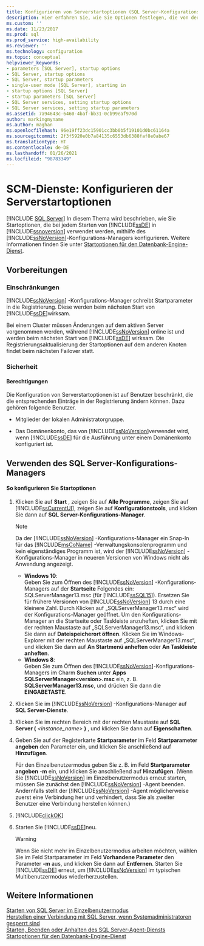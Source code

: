 ```yaml
---
title: Konfigurieren von Serverstartoptionen (SQL Server-Konfigurations-Manager) | Microsoft-Dokumentation
description: Hier erfahren Sie, wie Sie Optionen festlegen, die von der SQL Server-Datenbank-Engine beim Starten verwendet werden. Informationen zu Einschränkungen beim Vornehmen von Änderungen an Startparametern
ms.custom: ''
ms.date: 11/23/2017
ms.prod: sql
ms.prod_service: high-availability
ms.reviewer: ''
ms.technology: configuration
ms.topic: conceptual
helpviewer_keywords:
- parameters [SQL Server], startup options
- SQL Server, startup options
- SQL Server, startup parameters
- single-user mode [SQL Server], starting in
- startup options [SQL Server]
- startup parameters [SQL Server]
- SQL Server services, setting startup options
- SQL Server services, setting startup parameters
ms.assetid: 7a94643c-6460-4baf-bb31-0cb99eaf970d
author: markingmyname
ms.author: maghan
ms.openlocfilehash: 96e19ff23dc15901cc3bb0b5f19101d0bc61164a
ms.sourcegitcommit: 2f3f5920e0b7a84135c6553db6388faf8e0abe67
ms.translationtype: HT
ms.contentlocale: de-DE
ms.lasthandoff: 01/26/2021
ms.locfileid: "98783349"
---
```

# <a name="scm-services---configure-server-startup-options"></a>SCM-Dienste: Konfigurieren der Serverstartoptionen
 [!INCLUDE [SQL Server](../../includes/applies-to-version/sqlserver.md)]
  In diesem Thema wird beschrieben, wie Sie Startoptionen, die bei jedem Starten von [!INCLUDE[ssDE](../../includes/ssde-md.md)] in [!INCLUDE[ssnoversion](../../includes/ssnoversion-md.md)] verwendet werden, mithilfe des [!INCLUDE[ssNoVersion](../../includes/ssnoversion-md.md)]-Konfigurations-Managers konfigurieren. Weitere Informationen finden Sie unter [Startoptionen für den Datenbank-Engine-Dienst](../../database-engine/configure-windows/database-engine-service-startup-options.md).  
  
##  <a name="before-you-begin"></a><a name="BeforeYouBegin"></a> Vorbereitungen  
  
### <a name="limitations-and-restrictions"></a>Einschränkungen  
 [!INCLUDE[ssNoVersion](../../includes/ssnoversion-md.md)] -Konfigurations-Manager schreibt Startparameter in die Registrierung. Diese werden beim nächsten Start von [!INCLUDE[ssDE](../../includes/ssde-md.md)]wirksam.  
  
 Bei einem Cluster müssen Änderungen auf dem aktiven Server vorgenommen werden, während [!INCLUDE[ssNoVersion](../../includes/ssnoversion-md.md)] online ist und werden beim nächsten Start von [!INCLUDE[ssDE](../../includes/ssde-md.md)] wirksam. Die Registrierungsaktualisierung der Startoptionen auf dem anderen Knoten findet beim nächsten Failover statt.  
  
###  <a name="security"></a><a name="Security"></a> Sicherheit  
  
####  <a name="permissions"></a><a name="Permissions"></a> Berechtigungen  
 Die Konfiguration von Serverstartoptionen ist auf Benutzer beschränkt, die die entsprechenden Einträge in der Registrierung ändern können. Dazu gehören folgende Benutzer.  
  
-   Mitglieder der lokalen Administratorgruppe.  
  
-   Das Domänenkonto, das von [!INCLUDE[ssNoVersion](../../includes/ssnoversion-md.md)]verwendet wird, wenn [!INCLUDE[ssDE](../../includes/ssde-md.md)] für die Ausführung unter einem Domänenkonto konfiguriert ist.  
  
##  <a name="using-sql-server-configuration-manager"></a><a name="SSMSProcedure"></a> Verwenden des SQL Server-Konfigurations-Managers  
  
#### <a name="to-configure-startup-options"></a>So konfigurieren Sie Startoptionen  
  
1.  Klicken Sie auf **Start** , zeigen Sie auf **Alle Programme**, zeigen Sie auf [!INCLUDE[ssCurrentUI](../../includes/sscurrentui-md.md)], zeigen Sie auf **Konfigurationstools**, und klicken Sie dann auf **SQL Server-Konfigurations-Manager**.  
  
    > [!NOTE]  
    >  Da der [!INCLUDE[ssNoVersion](../../includes/ssnoversion-md.md)] -Konfigurations-Manager ein Snap-In für das [!INCLUDE[msCoName](../../includes/msconame-md.md)] -Verwaltungskonsolenprogramm und kein eigenständiges Programm ist, wird der [!INCLUDE[ssNoVersion](../../includes/ssnoversion-md.md)] -Konfigurations-Manager in neueren Versionen von Windows nicht als Anwendung angezeigt.  
    >   
    >  -   **Windows 10**:  
    >          Geben Sie zum Öffnen des [!INCLUDE[ssNoVersion](../../includes/ssnoversion-md.md)] -Konfigurations-Managers auf der **Startseite** Folgendes ein: SQLServerManager13.msc (für [!INCLUDE[ssSQL15](../../includes/sssql16-md.md)]). Ersetzen Sie für frühere Versionen von [!INCLUDE[ssNoVersion](../../includes/ssnoversion-md.md)] 13 durch eine kleinere Zahl. Durch Klicken auf „SQLServerManager13.msc“ wird der Konfigurations-Manager geöffnet. Um den Konfigurations-Manager an die Startseite oder Taskleiste anzuheften, klicken Sie mit der rechten Maustaste auf „SQLServerManager13.msc“, und klicken Sie dann auf **Dateispeicherort öffnen**. Klicken Sie im Windows-Explorer mit der rechten Maustaste auf „SQLServerManager13.msc“, und klicken Sie dann auf **An Startmenü anheften** oder **An Taskleiste anheften**.  
    >  -   **Windows 8**:  
    >          Geben Sie zum Öffnen des [!INCLUDE[ssNoVersion](../../includes/ssnoversion-md.md)]-Konfigurations-Managers im Charm **Suchen** unter **Apps** **SQLServerManager\<version>.msc** ein, z. B. **SQLServerManager13.msc**, und drücken Sie dann die **EINGABETASTE**.  
  
2.  Klicken Sie im [!INCLUDE[ssNoVersion](../../includes/ssnoversion-md.md)] -Konfigurations-Manager auf **SQL Server-Dienste**.  
  
3.  Klicken Sie im rechten Bereich mit der rechten Maustaste auf **SQL Server (** _<instance_name>_ **)** , und klicken Sie dann auf **Eigenschaften**.  
  
4.  Geben Sie auf der Registerkarte **Startparameter** im Feld **Startparameter angeben** den Parameter ein, und klicken Sie anschließend auf **Hinzufügen**.  
  
     Für den Einzelbenutzermodus geben Sie z. B. im Feld **Startparameter angeben** **-m** ein, und klicken Sie anschließend auf **Hinzufügen**. (Wenn Sie [!INCLUDE[ssNoVersion](../../includes/ssnoversion-md.md)] im Einzelbenutzermodus erneut starten, müssen Sie zunächst den [!INCLUDE[ssNoVersion](../../includes/ssnoversion-md.md)] -Agent beenden. Andernfalls stellt der [!INCLUDE[ssNoVersion](../../includes/ssnoversion-md.md)] -Agent möglicherweise zuerst eine Verbindung her und verhindert, dass Sie als zweiter Benutzer eine Verbindung herstellen können.)  
  
5.  [!INCLUDE[clickOK](../../includes/clickok-md.md)]  
  
6.  Starten Sie [!INCLUDE[ssDE](../../includes/ssde-md.md)]neu.  
  
    > [!WARNING]  
    >  Wenn Sie nicht mehr im Einzelbenutzermodus arbeiten möchten, wählen Sie im Feld Startparameter im Feld **Vorhandene Parameter** den Parameter **-m** aus, und klicken Sie dann auf **Entfernen**. Starten Sie [!INCLUDE[ssDE](../../includes/ssde-md.md)] erneut, um [!INCLUDE[ssNoVersion](../../includes/ssnoversion-md.md)] im typischen Multibenutzermodus wiederherzustellen.  
  
## <a name="see-also"></a>Weitere Informationen  
 [Starten von SQL Server im Einzelbenutzermodus](../../database-engine/configure-windows/start-sql-server-in-single-user-mode.md)   
 [Herstellen einer Verbindung mit SQL Server, wenn Systemadministratoren gesperrt sind](../../database-engine/configure-windows/connect-to-sql-server-when-system-administrators-are-locked-out.md)   
 [Starten, Beenden oder Anhalten des SQL Server-Agent-Diensts](../../ssms/agent/start-stop-or-pause-the-sql-server-agent-service.md)  
 [Startoptionen für den Datenbank-Engine-Dienst](../../database-engine/configure-windows/database-engine-service-startup-options.md) 
  
